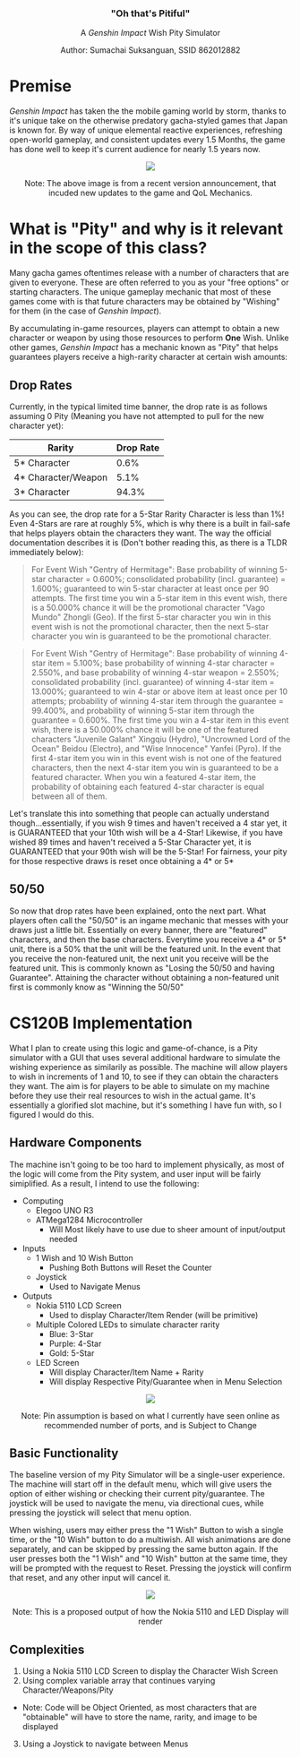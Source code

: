 <h3 align="center">"Oh that's Pitiful"</h3>
<p align="center">A <i>Genshin Impact</i> Wish Pity Simulator</p>
<p align="center">Author: Sumachai Suksanguan, SSID 862012882 </p>

# Premise

<i>Genshin Impact</i> has taken the the mobile gaming world by storm, thanks to it's unique take on the otherwise predatory gacha-styled games that Japan
is known for.  By way of unique elemental reactive experiences, refreshing open-world gameplay, and consistent updates every 1.5 Months, the game has done well
to keep it's current audience for nearly 1.5 years now.

<p align="center"><img src="https://external-preview.redd.it/KJwns5aBukPb-saHHOHIJD0UIWkMdXddo9uL_gwHenU.jpg?width=640&crop=smart&auto=webp&s=5026122b3ee3aec46c3876a3071ee29ef8637396"/></p>
<p align="center">Note: The above image is from a recent version announcement, that incuded new updates to the game and QoL Mechanics.</p>

# What is "Pity" and why is it relevant in the scope of this class?

Many gacha games oftentimes release with a number of characters that are given to everyone.  These are often referred to you as your "free options" or starting characters.  The
unique gameplay mechanic that most of these games come with is that future characters may be obtained by "Wishing" for them (in the case of <i>Genshin Impact</i>).

By accumulating in-game resources, players can attempt to obtain a new character or weapon by using those resources to perform <b>One</b> Wish.  Unlike other games, <i>Genshin Impact</i>
has a mechanic known as "Pity" that helps guarantees players receive a high-rarity character at certain wish amounts:

## Drop Rates

Currently, in the typical limited time banner, the drop rate is as follows assuming 0 Pity (Meaning you have not attempted to pull for the new character yet):

| Rarity                      | Drop Rate   |
| --------------------------- | ----------- |
| 5* Character                | 0.6%        |
| 4* Character/Weapon         | 5.1%        |
| 3* Character                | 94.3%       |

As you can see, the drop rate for a 5-Star Rarity Character is less than 1%!  Even 4-Stars are rare at roughly 5%, which is why there is a built in fail-safe that helps players
obtain the characters they want.  The way the official documentation describes it is (Don't bother reading this, as there is a TLDR immediately below):

> For Event Wish "Gentry of Hermitage": Base probability of winning 5-star character = 0.600%; consolidated probability (incl. guarantee) = 1.600%; guaranteed to win 5-star 
character at least once per 90 attempts. The first time you win a 5-star item in this event wish, there is a 50.000% chance it will be the promotional character "Vago Mundo" 
Zhongli (Geo). If the first 5-star character you win in this event wish is not the promotional character, then the next 5-star character you win is guaranteed to be the 
promotional character.

> For Event Wish "Gentry of Hermitage": Base probability of winning 4-star item = 5.100%; base probability of winning 4-star character = 2.550%, and base probability of winning 
4-star weapon = 2.550%; consolidated probability (incl. guarantee) of winning 4-star item = 13.000%; guaranteed to win 4-star or above item at least once per 10 attempts; 
probability of winning 4-star item through the guarantee = 99.400%, and probability of winning 5-star item through the guarantee = 0.600%.
The first time you win a 4-star item in this event wish, there is a 50.000% chance it will be one of the featured characters "Juvenile Galant" Xingqiu (Hydro), 
"Uncrowned Lord of the Ocean" Beidou (Electro), and "Wise Innocence" Yanfei (Pyro). If the first 4-star item you win in this event wish is not one of the featured characters, 
then the next 4-star item you win is guaranteed to be a featured character. When you win a featured 4-star item, the probability of obtaining each featured 4-star character 
is equal between all of them.

Let's translate this into something that people can actually understand though...essentially, if you wish 9 times and haven't received a 4 star yet, it is GUARANTEED that your
10th wish will be a 4-Star!  Likewise, if you have wished 89 times and haven't received a 5-Star Character yet, it is GUARANTEED that your 90th wish will be the 5-Star!  For
fairness, your pity for those respective draws is reset once obtaining a 4* or 5*

## 50/50

So now that drop rates have been explained, onto the next part. What players often call the "50/50" is an ingame mechanic that messes with your draws just a little bit.  Essentially
on every banner, there are "featured" characters, and then the base characters.  Everytime you receive a 4* or 5* unit, there is a 50% that the unit will be the featured unit.
In the event that you receive the non-featured unit, the next unit you receive will be the featured unit.  This is commonly known as "Losing the 50/50 and having Guarantee".
Attaining the character without obtaining a non-featured unit first is commonly know as "Winning the 50/50"

# CS120B Implementation

What I plan to create using this logic and game-of-chance, is a Pity simulator with a GUI that uses several additional hardware to simulate the wishing experience as similarily
as possible.  The machine will allow players to wish in increments of 1 and 10, to see if they can obtain the characters they want.  The aim is for players to be able to simulate
on my machine before they use their real resources to wish in the actual game.  It's essentially a glorified slot machine, but it's something I have fun with, so I figured I would
do this.

## Hardware Components

The machine isn't going to be too hard to implement physically, as most of the logic will come from the Pity system, and user input will be fairly simiplified.  As a result, I intend
to use the following:

- Computing
  - Elegoo UNO R3
  - ATMega1284 Microcontroller
    - Will Most likely have to use due to sheer amount of input/output needed
- Inputs
  - 1 Wish and 10 Wish Button
    - Pushing Both Buttons will Reset the Counter
  - Joystick
    - Used to Navigate Menus
- Outputs
  - Nokia 5110 LCD Screen
    - Used to display Character/Item Render (will be primitive)
  - Multiple Colored LEDs to simulate character rarity
    - Blue: 3-Star
    - Purple: 4-Star
    - Gold: 5-Star
  - LED Screen
    - Will display Character/Item Name + Rarity
    - Will display Respective Pity/Guarantee when in Menu Selection

<p align="center"><img src="https://media.discordapp.net/attachments/890667694045667388/939994991034531850/image.png?width=1437&height=710"/></p>
<p align="center">Note: Pin assumption is based on what I currently have seen online as recommended number of ports, and is Subject to Change</p>

## Basic Functionality

The baseline version of my Pity Simulator will be a single-user experience.  The machine will start off in the default menu, which will give users the option of either wishing
or checking their current pity/guarantee.  The joystick will be used to navigate the menu, via directional cues, while pressing the joystick will select that menu option.

When wishing, users may either press the "1 Wish" Button to wish a single time, or the "10 Wish" button to do a multiwish.  All wish animations are done separately, and can be
skipped by pressing the same button again.  If the user presses both the "1 Wish" and "10 Wish" button at the same time, they will be prompted with the request to Reset.  Pressing
the joystick will confirm that reset, and any other input will cancel it.

<p align="center"><img src="https://media.discordapp.net/attachments/890667694045667388/939997525409169408/image.png?width=1023&height=709"/></p>
<p align="center">Note: This is a proposed output of how the Nokia 5110 and LED Display will render</p>

## Complexities

1. Using a Nokia 5110 LCD Screen to display the Character Wish Screen
2. Using complex variable array that continues varying Character/Weapons/Pity
  - Note: Code will be Object Oriented, as most characters that are "obtainable" will have to store the name, rarity, and image to be displayed
3. Using a Joystick to navigate between Menus


